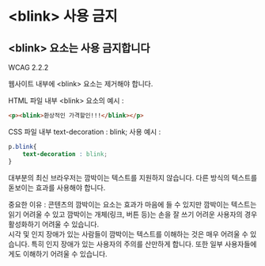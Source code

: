 # \<blink> 사용 금지

## \<blink> 요소는 사용 금지합니다

WCAG 2.2.2

웹사이트 내부에 \<blink> 요소는 제거해야 합니다.&#x20;

HTML 파일 내부 \<blink> 요소의 예시 :

```html
<p><blink>환상적인 가격할인!!!</blink></p>
```

CSS 파일 내부 text-decoration : blink; 사용 예시 :&#x20;

```css
p.blink{
    text-decoration : blink;
}
```

대부분의 최신 브라우저는 깜박이는 텍스트를 지원하지 않습니다.  다른 방식의 텍스트를 돋보이는 효과를 사용해야 합니다.&#x20;

중요한 이유 : 콘텐츠의 깜박이는 요소는 효과가 마음에 들 수 있지만 깜박이는 텍스트는 읽기 어려울 수 있고 깜박이는 개체(링크, 버튼 등)는 손을 잘 쓰기 어려운 사용자의 경우 활성화하기 어려울 수 있습니다.  \
시각 및 인지 장애가 있는 사람들이 깜박이는 텍스트를 이해하는 것은 매우 어려울 수 있습니다. 특히 인지 장애가 있는 사용자의 주의를 산만하게 합니다. 또한 일부 사용자들에게도 이해하기 어려울 수 있습니다.&#x20;
